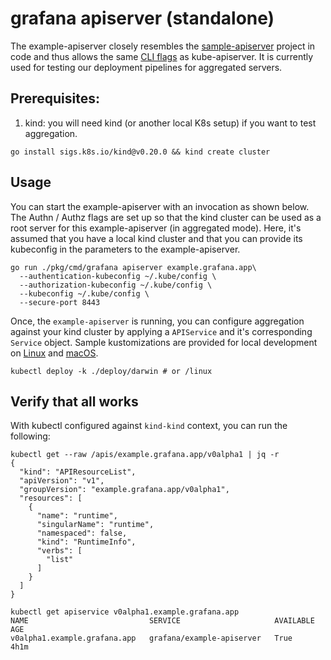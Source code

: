 # grafana apiserver (standalone)

The example-apiserver closely resembles the 
[sample-apiserver](https://github.com/kubernetes/sample-apiserver/tree/master) project in code and thus
allows the same
[CLI flags](https://kubernetes.io/docs/reference/command-line-tools-reference/kube-apiserver/) as kube-apiserver.
It is currently used for testing our deployment pipelines for aggregated servers.

## Prerequisites:
1. kind: you will need kind (or another local K8s setup) if you want to test aggregation.
  ```
  go install sigs.k8s.io/kind@v0.20.0 && kind create cluster
  ```

## Usage

You can start the example-apiserver with an invocation as shown below. The Authn / Authz flags are set up so that the kind cluster
can be used as a root server for this example-apiserver (in aggregated mode). Here, it's assumed that you have a local
kind cluster and that you can provide its kubeconfig in the parameters to the example-apiserver.

```shell
go run ./pkg/cmd/grafana apiserver example.grafana.app\
  --authentication-kubeconfig ~/.kube/config \
  --authorization-kubeconfig ~/.kube/config \
  --kubeconfig ~/.kube/config \
  --secure-port 8443
```

Once, the `example-apiserver` is running, you can configure aggregation against your kind cluster
by applying a `APIService` and it's corresponding `Service` object. Sample kustomizations are provided
for local development on [Linux](./deploy/linux/kustomization.yaml) and [macOS](./deploy/darwin/kustomization.yaml).

```shell
kubectl deploy -k ./deploy/darwin # or /linux
```


## Verify that all works

With kubectl configured against `kind-kind` context, you can run the following:

```shell
kubectl get --raw /apis/example.grafana.app/v0alpha1 | jq -r
{
  "kind": "APIResourceList",
  "apiVersion": "v1",
  "groupVersion": "example.grafana.app/v0alpha1",
  "resources": [
    {
      "name": "runtime",
      "singularName": "runtime",
      "namespaced": false,
      "kind": "RuntimeInfo",
      "verbs": [
        "list"
      ]
    }
  ]
}
```

```shell
kubectl get apiservice v0alpha1.example.grafana.app
NAME                           SERVICE                     AVAILABLE   AGE
v0alpha1.example.grafana.app   grafana/example-apiserver   True        4h1m
```
